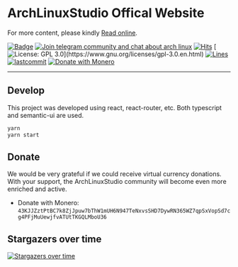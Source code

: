 # ArchLinuxStudio Offical Website

For more content, please kindly <a href="https://archlinuxstudio.github.io/" target="_blank">Read online</a>.

[![Badge](https://img.shields.io/badge/link-ArchLinuxStudio.github.io-%230088cc.svg)](https://archlinuxstudio.github.io)
[![Join telegram community and chat about arch linux](https://img.shields.io/discord/628978428019736619?label=&logo=telegram&logoColor=ffffff&color=7389D8&labelColor=6A7EC2&cacheSeconds=60)](https://t.me/FSF_Ministry_of_Truth)
[![Hits](https://hits.seeyoufarm.com/api/count/incr/badge.svg?url=https%3A%2F%2Fgithub.com%2FArchLinuxStudio%2FArchLinuxStudio.github.io&count_bg=%2379C83D&title_bg=%23555555&icon=&icon_color=%23E7E7E7&title=hits&edge_flat=false)](https://hits.seeyoufarm.com)
[![License: GPL 3.0](https://img.shields.io/badge/license-GPL-blue")](https://www.gnu.org/licenses/gpl-3.0.en.html)
[![Lines](https://img.shields.io/tokei/lines/github/ArchLinuxStudio/ArchLinuxStudio.github.io)](https://img.shields.io/tokei/lines/github/ArchLinuxStudio/ArchLinuxStudio.github.io)
[![lastcommit](https://img.shields.io/github/last-commit/ArchLinuxStudio/ArchLinuxStudio.github.io)](https://img.shields.io/github/last-commit/ArchLinuxStudio/ArchLinuxStudio.github.io)
[![Donate with Monero](https://img.shields.io/static/v1?label=DonatewithXMR&message=43KJJZztPtBC7k8ZjJpuw7bThW1mUH6N947TeNxvsSHD7DywRN365WZ7qpSxVopSd7cg4PFjMuUewjfvATUtTKGQLMboU36&color=ea6521)]()

---

## Develop

This project was developed using react, react-router, etc. Both typescript and semantic-ui are used.

```bash
yarn
yarn start
```

## Donate

We would be very grateful if we could receive virtual currency donations. With your support, the ArchLinuxStudio community will become even more enriched and active.

- Donate with Monero: `43KJJZztPtBC7k8ZjJpuw7bThW1mUH6N947TeNxvsSHD7DywRN365WZ7qpSxVopSd7cg4PFjMuUewjfvATUtTKGQLMboU36`

## Stargazers over time

[![Stargazers over time](https://starchart.cc/ArchLinuxStudio/ArchLinuxStudio.github.io.svg)](https://starchart.cc/ArchLinuxStudio/ArchLinuxStudio.github.io)
